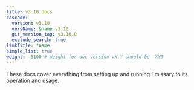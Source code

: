 ```yaml
---
title: v3.10 docs
cascade:
  version: v3.10
  versName: &name v3.10
  git_version_tag: v3.10.0
  exclude_search: true
linkTitle: *name
simple_list: true
weight: -3100 # Weight for doc version vX.Y should be -XY0
---
```


These docs cover everything from setting up and running Emissary to its operation and usage.
